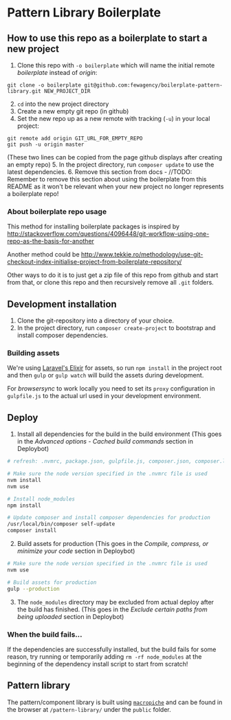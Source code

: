 # Pattern Library Boilerplate

## How to use this repo as a boilerplate to start a new project
1. Clone this repo with `-o boilerplate` which will name the initial remote *boilerplate* instead of *origin*:
  
  ```shell
  git clone -o boilerplate git@github.com:fewagency/boilerplate-pattern-library.git NEW_PROJECT_DIR
  ```
  
2. `cd` into the new project directory
3. Create a new empty git repo (in github)
4. Set the new repo up as a new remote with tracking (`-u`) in your local project:
  
  ```shell
  git remote add origin GIT_URL_FOR_EMPTY_REPO
  git push -u origin master
  ```
  
(These two lines can be copied from the page github displays after creating an empty repo) 
5. In the project directory, run `composer update` to use the latest dependencies.
6. Remove this section from docs - //TODO:
Remember to remove this section about using the boilerplate from this README as it won't be relevant when your new
project no longer represents a boilerplate repo!

### About boilerplate repo usage
This method for installing boilerplate packages is inspired by
http://stackoverflow.com/questions/4096448/git-workflow-using-one-repo-as-the-basis-for-another

Another method could be
http://www.tekkie.ro/methodology/use-git-checkout-index-initialise-project-from-boilerplate-repository/

Other ways to do it is to just get a zip file of this repo from github and start from that,
or clone this repo and then recursively remove all `.git` folders.

## Development installation
1. Clone the git-repository into a directory of your choice.
2. In the project directory, run `composer create-project` to bootstrap and install composer dependencies.

### Building assets
We're using [Laravel's Elixir](http://laravel.com/docs/elixir) for assets, so run `npm install` in the project root
and then `gulp` or `gulp watch` will build the assets during development.

For *browsersync* to work locally you need to set its `proxy` configuration in `gulpfile.js` to the
actual url used in your development environment.

## Deploy
1. Install all dependencies for the build in the build environment
(This goes in the *Advanced options* - *Cached build commands* section in Deploybot)
  
  ```bash
  # refresh: .nvmrc, package.json, gulpfile.js, composer.json, composer.lock
  
  # Make sure the node version specified in the .nvmrc file is used
  nvm install
  nvm use
  
  # Install node_modules
  npm install
  
  # Update composer and install composer dependencies for production
  /usr/local/bin/composer self-update
  composer install
  ```
  
2. Build assets for production
(This goes in the *Compile, compress, or minimize your code* section in Deploybot)

  ```bash
  # Make sure the node version specified in the .nvmrc file is used
  nvm use
  
  # Build assets for production
  gulp --production
  ```
  
3. The `node_modules` directory may be excluded from actual deploy after the build has finished.
(This goes in the *Exclude certain paths from being uploaded* section in Deploybot)

### When the build fails...
If the dependencies are successfully installed, but the build fails for some reason,
try running or temporarily adding `rm -rf node_modules` at the beginning of the dependency install script
to start from scratch!

## Pattern library
The pattern/component library is built using [`macropiche`](https://github.com/fewagency/macropiche)
and can be found in the browser at `/pattern-library/` under the `public` folder. 
